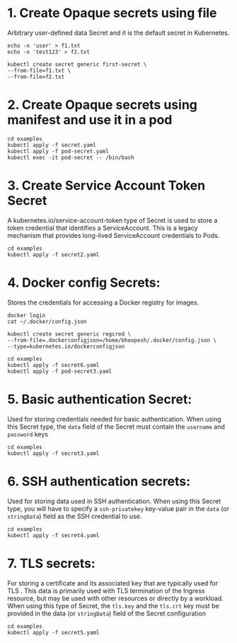 
# 1. Create Opaque secrets using file

Arbitrary user-defined data Secret and it is the default secret in Kubernetes.

    echo -n 'user' > f1.txt
    echo -n 'test123' > f2.txt

    kubectl create secret generic first-secret \
    --from-file=f1.txt \
    --from-file=f2.txt

# 2. Create Opaque secrets using manifest and use it in a pod

    cd examples
    kubectl apply -f secret.yaml
    kubectl apply -f pod-secret.yaml
    kubectl exec -it pod-secret -- /bin/bash

# 3. Create Service Account Token Secret

A kubernetes.io/service-account-token type of Secret is used to store a token credential that identifies a ServiceAccount. This is a legacy mechanism that provides long-lived ServiceAccount credentials to Pods.

    cd examples
    kubectl apply -f secret2.yaml

# 4. Docker config Secrets:

Stores the credentials for accessing a Docker registry for images.

    docker login
    cat ~/.docker/config.json

    kubectl create secret generic regcred \
    --from-file=.dockerconfigjson=/home/bhoopesh/.docker/config.json \
    --type=kubernetes.io/dockerconfigjson

    cd examples
    kubectl apply -f secret6.yaml
    kubectl apply -f pod-secret3.yaml

# 5. Basic authentication Secret:

Used for storing credentials needed for basic authentication. When using this Secret type, the `data` field of the Secret must contain the `username` and `password` keys

    cd examples
    kubectl apply -f secret3.yaml


# 6. SSH authentication secrets:

Used for storing data used in SSH authentication. When using this Secret type, you will have to specify a `ssh-privatekey` key-value pair in the `data` (or `stringData`) field as the SSH credential to use.

    cd examples
    kubectl apply -f secret4.yaml

# 7. TLS secrets:

For storing a certificate and its associated key that are typically used for TLS . This data is primarily used with TLS termination of the Ingress resource, but may be used with other resources or directly by a workload. When using this type of Secret, the `tls.key` and the `tls.crt` key must be provided in the data (or `stringData`) field of the Secret configuration

    cd examples
    kubectl apply -f secret5.yaml